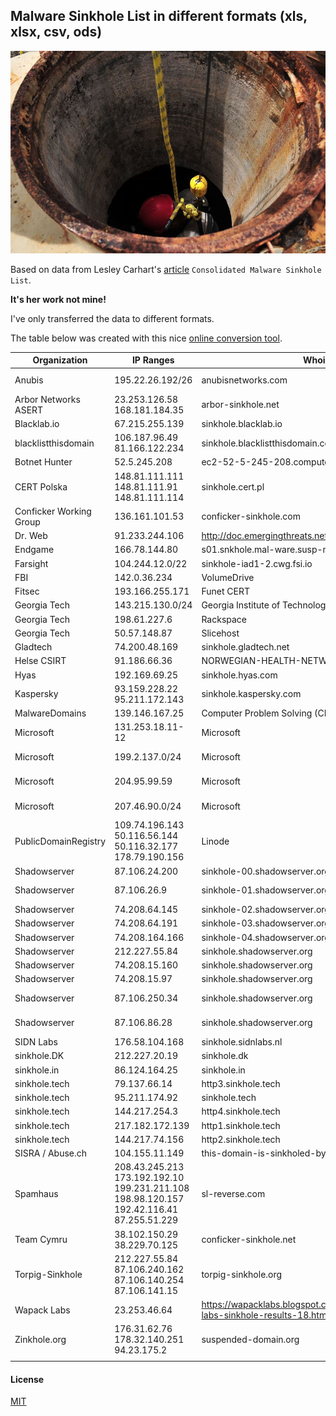 ## Malware Sinkhole List in different formats (xls, xlsx, csv, ods)


![sinkhole_image](https://raw.githubusercontent.com/brakmic/Sinkholes/master/sinkhole.jpg)


Based on data from Lesley Carhart's [article](https://tisiphone.net/2017/05/16/consolidated-malware-sinkhole-list/) `Consolidated Malware Sinkhole List`.

**It's her work not mine!** 

I've only transferred the data to different formats. 

The table below was created with this nice [online conversion tool](https://donatstudios.com/CsvToMarkdownTable).

| Organization            | IP Ranges        | Whois                                                | Notes                                                                           |                                                                    |                     |                   |                |  |  | 
|-------------------------|------------------|------------------------------------------------------|---------------------------------------------------------------------------------|--------------------------------------------------------------------|---------------------|-------------------|----------------|--|--| 
| Anubis                  | 195.22.26.192/26 | anubisnetworks.com                                   | https://www.proofpoint.com/us/daily-ruleset-update-summary-2015-08-14           |                                                                    |                     |                   |                |  |  | 
| Arbor Networks ASERT    | 23.253.126.58   168.181.184.35 |                                      arbor-sinkhole.net                                                              | http://www.malwareurl.com/ns_listing.php?ns=ns1.arbor-sinkhole.net |                     |                   |                |  |  | 
| Blacklab.io             | 67.215.255.139   | sinkhole.blacklab.io                                 |                                                                                 |                                                                    |                     |                   |                |  |  | 
| blacklistthisdomain     | 106.187.96.49   81.166.122.234 |                                       sinkhole.blacklistthisdomain.com                                                |                                                                    |                     |                   |                |  |  | 
| Botnet Hunter           | 52.5.245.208     | ec2-52-5-245-208.compute-1.amazonaws.com             |                                                                                 |                                                                    |                     |                   |                |  |  | 
| CERT Polska             | 148.81.111.111  148.81.111.91     148.81.111.114                                                                 | sinkhole.cert.pl                                                   |                     |                   |                |  |  | 
| Conficker Working Group | 136.161.101.53   | conficker-sinkhole.com                               |                                                                                 |                                                                    |                     |                   |                |  |  | 
| Dr. Web                 | 91.233.244.106   | http://doc.emergingthreats.net/bin/view/Main/2016997 |                                                                                 |                                                                    |                     |                   |                |  |  | 
| Endgame                 | 166.78.144.80    | s01.snkhole.mal-ware.susp-nded.domain                | http://www.kleissner.org                                                        |                                                                    |                     |                   |                |  |  | 
| Farsight                | 104.244.12.0/22  | sinkhole-iad1-2.cwg.fsi.io                           |                                                                                 |                                                                    |                     |                   |                |  |  | 
| FBI                     | 142.0.36.234     | VolumeDrive                                          |                                                                                 |                                                                    |                     |                   |                |  |  | 
| Fitsec                  | 193.166.255.171  | Funet CERT                                           |                                                                                 |                                                                    |                     |                   |                |  |  | 
| Georgia Tech            | 143.215.130.0/24 | Georgia Institute of Technology                      |                                                                                 |                                                                    |                     |                   |                |  |  | 
| Georgia Tech            | 198.61.227.6     | Rackspace                                            | www.kleissner.org                                                               |                                                                    |                     |                   |                |  |  | 
| Georgia Tech            | 50.57.148.87     | Slicehost                                            | www.kleissner.org                                                               |                                                                    |                     |                   |                |  |  | 
| Gladtech                | 74.200.48.169    | sinkhole.gladtech.net                                |                                                                                 |                                                                    |                     |                   |                |  |  | 
| Helse CSIRT             | 91.186.66.36     | NORWEGIAN-HEALTH-NETWORK                             |                                                                                 |                                                                    |                     |                   |                |  |  | 
| Hyas                    | 192.169.69.25    | sinkhole.hyas.com                                    |                                                                                 |                                                                    |                     |                   |                |  |  | 
| Kaspersky               | 93.159.228.22  95.211.172.143 |                                       sinkhole.kaspersky.com                                                          |                                                                    |                     |                   |                |  |  | 
| MalwareDomains          | 139.146.167.25   | Computer Problem Solving (CPS)                       |                                                                                 |                                                                    |                     |                   |                |  |  | 
| Microsoft               | 131.253.18.11-12 | Microsoft                                            | http://doc.emergingthreats.net/bin/view/Main/2016101                            |                                                                    |                     |                   |                |  |  | 
| Microsoft               | 199.2.137.0/24   | Microsoft                                            | https://lists.emergingthreats.net/pipermail/emerging-sigs/2013-June/022148.html |                                                                    |                     |                   |                |  |  | 
| Microsoft               | 204.95.99.59     | Microsoft                                            | https://lists.emergingthreats.net/pipermail/emerging-sigs/2013-June/022148.html |                                                                    |                     |                   |                |  |  | 
| Microsoft               | 207.46.90.0/24   | Microsoft                                            | https://lists.emergingthreats.net/pipermail/emerging-sigs/2013-June/022148.html |                                                                    |                     |                   |                |  |  | 
| PublicDomainRegistry    | 109.74.196.143  50.116.56.144 50.116.32.177 178.79.190.156 | Linode              | www.kleissner.org |                |  |  | 
| Shadowserver            | 87.106.24.200    | sinkhole-00.shadowserver.org                         |                                                                                 |                                                                    |                     |                   |                |  |  | 
| Shadowserver            | 87.106.26.9      | sinkhole-01.shadowserver.org                         | http://marc.info/?l=emerging-sigs&m=135764068231008&w=2                         |                                                                    |                     |                   |                |  |  | 
| Shadowserver            | 74.208.64.145    | sinkhole-02.shadowserver.org                         |                                                                                 |                                                                    |                     |                   |                |  |  | 
| Shadowserver            | 74.208.64.191    | sinkhole-03.shadowserver.org                         |                                                                                 |                                                                    |                     |                   |                |  |  | 
| Shadowserver            | 74.208.164.166   | sinkhole-04.shadowserver.org                         |                                                                                 |                                                                    |                     |                   |                |  |  | 
| Shadowserver            | 212.227.55.84    | sinkhole.shadowserver.org                            |                                                                                 |                                                                    |                     |                   |                |  |  | 
| Shadowserver            | 74.208.15.160    | sinkhole.shadowserver.org                            |                                                                                 |                                                                    |                     |                   |                |  |  | 
| Shadowserver            | 74.208.15.97     | sinkhole.shadowserver.org                            |                                                                                 |                                                                    |                     |                   |                |  |  | 
| Shadowserver            | 87.106.250.34    | sinkhole.shadowserver.org                            | http://marc.info/?l=emerging-sigs&m=135764068231008&w=2                         |                                                                    |                     |                   |                |  |  | 
| Shadowserver            | 87.106.86.28     | sinkhole.shadowserver.org                            | http://marc.info/?l=emerging-sigs&m=135764068231008&w=2                         |                                                                    |                     |                   |                |  |  | 
| SIDN Labs               | 176.58.104.168   | sinkhole.sidnlabs.nl                                 |                                                                                 |                                                                    |                     |                   |                |  |  | 
| sinkhole.DK             | 212.227.20.19    | sinkhole.dk                                          |                                                                                 |                                                                    |                     |                   |                |  |  | 
| sinkhole.in             | 86.124.164.25    | sinkhole.in                                          |                                                                                 |                                                                    |                     |                   |                |  |  | 
| sinkhole.tech           | 79.137.66.14     | http3.sinkhole.tech                                  |                                                                                 |                                                                    |                     |                   |                |  |  | 
| sinkhole.tech           | 95.211.174.92    | sinkhole.tech                                        |                                                                                 |                                                                    |                     |                   |                |  |  | 
| sinkhole.tech           | 144.217.254.3    | http4.sinkhole.tech                                  |                                                                                 |                                                                    |                     |                   |                |  |  | 
| sinkhole.tech           | 217.182.172.139  | http1.sinkhole.tech                                  |                                                                                 |                                                                    |                     |                   |                |  |  | 
| sinkhole.tech           | 144.217.74.156   | http2.sinkhole.tech                                  |                                                                                 |                                                                    |                     |                   |                |  |  | 
| SISRA / Abuse.ch        | 104.155.11.149   | this-domain-is-sinkholed-by.abuse.ch                 |                                                                                 |                                                                    |                     |                   |                |  |  | 
| Spamhaus                | 208.43.245.213  173.192.192.10 199.231.211.108 198.98.120.157 192.42.116.41  87.255.51.229    | sl-reverse.com |  |  | 
| Team Cymru              | 38.102.150.29   38.229.70.125 |                                        conficker-sinkhole.net                                                          |                                                                    |                     |                   |                |  |  | 
| Torpig-Sinkhole         | 212.227.55.84   87.106.240.162 87.106.140.254 87.106.141.15                                                     | torpig-sinkhole.org |                   |                |  |  | 
| Wapack Labs             | 23.253.46.64     |                                                       https://wapacklabs.blogspot.com/2016/07/wapack-labs-sinkhole-results-18.html    |                                                                    |                     |                   |                |  |  | 
| Zinkhole.org            | 176.31.62.76    178.32.140.251                                       94.23.175.2 |                                                                    suspended-domain.org                                               |                     |                   |                |  |  | 
|                         |                  |                                                      |                                                                                 |                                                                    |                     |                   |                |  |  | 


#### License

[MIT](https://github.com/brakmic/Sinkholes/blob/master/LICENSE)
